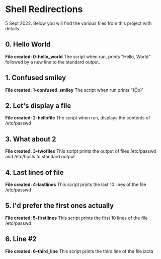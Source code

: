 # Shell Redirections
5 Sept 2022.
Below you will find the various files from this project with details

## 0. Hello World
**File created: 0-hello_world**
The script when run, prints "Hello, World" followed by a new line to the standard output.

## 1. Confused smiley
**File created: 1-confused_smiley**
The script when run prints "(Ôo)'

## 2. Let's display a file
**File created: 2-hellofile**
The script when run, displays the contents of /etc/passwd

## 3. What about 2
**File created: 3-twofiles**
This script prints the output of files /etc/passwd and /etc/hosts to standard output

## 4. Last lines of file
**File created: 4-lastlines**
This script prints the last 10 lines of the file /etc/passwd

## 5. I'd prefer the first ones actually
**File created: 5-firstlines**
This script prints the first 10 lines of the file /etc/passwd

## 6. Line #2
**File created: 6-third_line**
This script prints the third line of the file iacta


